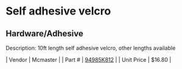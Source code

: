 # Self adhesive velcro
## Hardware/Adhesive
Description: 	10ft length self adhesive velcro, other lengths available 

| Vendor | Mcmaster | 
| Part # | [94985K812](http://www.mcmaster.com/) | 
| Unit Price | $16.80 | 
